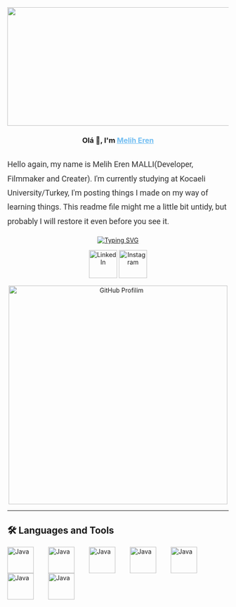 <div align="center">
<!-- <img src="https://media.giphy.com/media/836HiJc7pgzy8iNXCn/giphy.gif" /> -->
<!-- <img style="width:600px; height:350px" src="https://i.imgur.com/ijdyxfE.gif" /> -->
<img width="540" height="270" src="https://64.media.tumblr.com/b1785743b8742d255508773ce5bbc320/tumblr_pp1k8pBF6o1tf04pfo1_640.gif" />
<h3>Olá 👋, I'm <a style="color:#72BEF2" href="https://github.com/Mermalat" target="_blank">Melih Eren</a> </h3>
<h2 style="color:#D36770; font-weight:bold">
</div> 
<p style="font-family: 'Roboto', sans-serif; font-size: 18px; line-height: 1.8; color: #333;">
    Hello again, my name is Melih Eren MALLI(Developer, Filmmaker and Creater). I'm currently studying at Kocaeli University/Turkey, I'm posting things I made on my way of learning things. This readme file might me a little bit untidy, but probably I will restore it even before you see it.
</p>
<p align="center">
  <a href="https://git.io/typing-svg"><img src="https://readme-typing-svg.demolab.com?font=Fira+Code&weight=700&size=30&pause=400&color=6CAEF7&background=FFFFFF00&center=true&width=435&lines=Profilime+ho%C5%9Fgeldiniz" alt="Typing SVG" /></a>
<p align="center">
  <a href="https://www.linkedin.com/in/melih-eren-malli-1619672a9/"><img width="64px" alt="LinkedIn" title="LinkedIn" src="https://cdn-icons-png.flaticon.com/512/174/174857.png"/></a>
  <a href="https://www.instagram.com/mermalatt/" target="_blank">
            <img src="https://cdn-icons-png.flaticon.com/512/1409/1409946.png" alt="Instagram" width="64px">

<p align="center">
  <a href="https://github.com/Mermalat">
    <img src="https://media1.tenor.com/images/f0cd4ea07a8dcaad8480a947be38db13/tenor.gif?itemid=14797159" alt="GitHub Profilim" width="498" height="498">
</a>
</p>

---
## 🛠 Languages and Tools

<img align="left" alt="Java" width="60px" style="padding-right:30px;" src="https://cdn.jsdelivr.net/gh/devicons/devicon@latest/icons/python/python-original.svg">
<img align="left" alt="Java" width="60px" style="padding-right:30px;" src="https://cdn.jsdelivr.net/gh/devicons/devicon@latest/icons/anaconda/anaconda-original.svg">   
<img align="left" alt="Java" width="60px" style="padding-right:30px;" src="https://cdn.jsdelivr.net/gh/devicons/devicon@latest/icons/c/c-original.svg">
<img align="left" alt="Java" width="60px" style="padding-right:30px;" src="https://cdn.jsdelivr.net/gh/devicons/devicon@latest/icons/linux/linux-original.svg">
<img align="left" alt="Java" width="60px" style="padding-right:30px;" src="https://cdn.jsdelivr.net/gh/devicons/devicon@latest/icons/cplusplus/cplusplus-original.svg">
<img align="left" alt="Java" width="60px" style="padding-right:30px;" src="https://cdn.jsdelivr.net/gh/devicons/devicon@latest/icons/gazebo/gazebo-original.svg"> 
<img align="left" alt="Java" width="60px" style="padding-right:30px;" src="https://cdn.jsdelivr.net/gh/devicons/devicon@latest/icons/java/java-original.svg"> 


<!--
**Mermalat/Mermalat** is a ✨ _special_ ✨ repository because its `README.md` (this file) appears on your GitHub profile.

Here are some ideas to get you started:

- 🔭 I’m currently working on ...
- 🌱 I’m currently learning ...
- 👯 I’m looking to collaborate on ...
- 🤔 I’m looking for help with ...
- 💬 Ask me about ...
- 📫 How to reach me: ...
- 😄 Pronouns: ...
- ⚡ Fun fact: ...
-->
